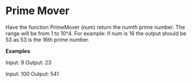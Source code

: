 # Prime Mover

Have the function PrimeMover (num) return the numth prime number. The range will be from 1 to 10^4. 
For example: if num is 16 the output should be 53 as 53 is the 16th prime number.

**Examples**

Input: 9
Output: 23

Input: 100
Output: 541
